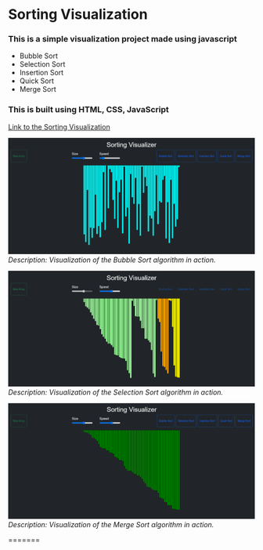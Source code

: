 
# Sorting Visualization
### This is a simple visualization project made using javascript 
- Bubble Sort 
- Selection Sort
- Insertion Sort
- Quick Sort
- Merge Sort

### This is built using HTML, CSS, JavaScript <br/>

[Link to the Sorting Visualization](file:///C:/Users/Hp/OneDrive/Desktop/Sorting-Visualization-main/index.html)

![Bubble Sort](img/img1.png)
*Description: Visualization of the Bubble Sort algorithm in action.*

![Selection Sort](img/img2.png)
*Description: Visualization of the Selection Sort algorithm in action.*

![Merge Sort](img/img3.png)
*Description: Visualization of the Merge Sort algorithm in action.*

=======

